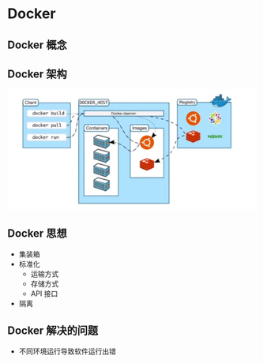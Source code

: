 # Docker

## Docker 概念

## Docker 架构

![拉取运行原理](./images/拉取运行原理.jpg)

## Docker 思想

+ 集装箱
+ 标准化
  + 运输方式
  + 存储方式
  + API 接口
+ 隔离

## Docker 解决的问题

+ 不同环境运行导致软件运行出错


